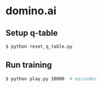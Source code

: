 # domino.ai

## Setup q-table

```bash
$ python reset_q_table.py
```

## Run training

```bash
$ python play.py 10000  # episodes
```
